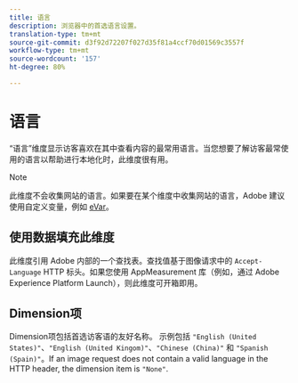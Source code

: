 ```yaml
---
title: 语言
description: 浏览器中的首选语言设置。
translation-type: tm+mt
source-git-commit: d3f92d72207f027d35f81a4ccf70d01569c3557f
workflow-type: tm+mt
source-wordcount: '157'
ht-degree: 80%

---
```



# 语言

“语言”维度显示访客喜欢在其中查看内容的最常用语言。当您想要了解访客最常使用的语言以帮助进行本地化时，此维度很有用。

>[!NOTE]
>
>此维度不会收集网站的语言。如果要在某个维度中收集网站的语言，Adobe 建议使用自定义变量，例如 [eVar](evar.md)。

## 使用数据填充此维度

此维度引用 Adobe 内部的一个查找表。查找值基于图像请求中的 `Accept-Language` HTTP 标头。如果您使用 AppMeasurement 库（例如，通过 Adobe Experience Platform Launch），则此维度可开箱即用。

## Dimension项

Dimension项包括首选访客语的友好名称。 示例包括 `"English (United States)"`、`"English (United Kingom)"`、`"Chinese (China)"` 和 `"Spanish (Spain)"`。If an image request does not contain a valid language in the HTTP header, the dimension item is `"None"`.
